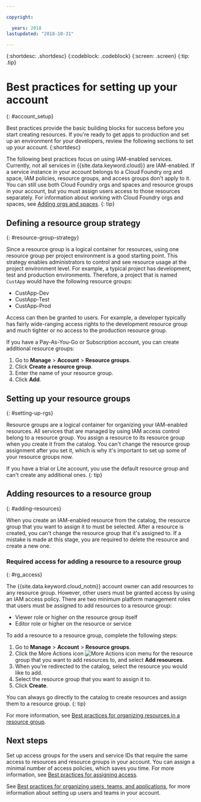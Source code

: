 ```yaml
---

copyright:

  years: 2018
lastupdated: "2018-10-31"

---
```


{:shortdesc: .shortdesc}
{:codeblock: .codeblock}
{:screen: .screen}
{:tip: .tip}

# Best practices for setting up your account
{: #account_setup}

Best practices provide the basic building blocks for success before you start creating resources. If you're ready to get apps to production and set up an environment for your developers, review the following sections to set up your account.
{:shortdesc}

The following best practices focus on using IAM-enabled services. Currently, not all services in {{site.data.keyword.cloud}} are IAM-enabled. If a service instance in your account belongs to a Cloud Foundry org and space, IAM policies, resource groups, and access groups don't apply to it. You can still use both Cloud Foundry orgs and spaces and resource groups in your account, but you must assign users access to those resources separately. For information about working with Cloud Foundry orgs and spaces, see [Adding orgs and spaces](/docs/account/orgs_spaces.html#orgsspacesusers).
{: tip}

## Defining a resource group strategy
{: #resource-group-strategy}

Since a resource group is a logical container for resources, using one resource group per project environment is a good starting point. This strategy enables administrators to control and see resource usage at the project environment level. For example, a typical project has development, test and production environments. Therefore, a project that is named `CustApp` would have the following resource groups:

* CustApp-Dev
* CustApp-Test
* CustApp-Prod

Access can then be granted to users. For example, a developer typically has fairly wide-ranging access rights to the development resource group and much tighter or no access to the production resource group.

If you have a Pay-As-You-Go or Subscription account, you can create additional resource groups: 

1. Go to **Manage** &gt; **Account** &gt; **Resource groups**.
2. Click **Create a resource group**.
3. Enter the name of your resource group.
4. Click **Add**.

## Setting up your resource groups
{: #setting-up-rgs}

Resource groups are a logical container for organizing your IAM-enabled resources. All services that are managed by using IAM access control belong to a resource group. You assign a resource to its resource group when you create it from the catalog. You can't change the resource group assignment after you set it, which is why it's important to set up some of your resource groups now.

If you have a trial or Lite account, you use the default resource group and can't create any additional ones.
{: tip}

## Adding resources to a resource group
{: #adding-resources}

When you create an IAM-enabled resource from the catalog, the resource group that you want to assign it to must be selected. After a resource is created, you can't change the resource group that it's assigned to. If a mistake is made at this stage, you are required to delete the resource and create a new one.

### Required access for adding a resource to a resource group
{: #rg_access}

The {{site.data.keyword.cloud_notm}} account owner can add resources to any resource group. However, other users must be granted access by using an IAM access policy. There are two minimum platform management roles that users must be assigned to add resources to a resource group:

* Viewer role or higher on the resource group itself
* Editor role or higher on the resource or service

To add a resource to a resource group, complete the following steps:

1. Go to **Manage** &gt; **Account** &gt; **Resource groups**.
2. Click the More Actions icon  ![More Actions icon](../icons/overflow-menu.svg) menu for the resource group that you want to add resources to, and select **Add resources**.
3. When you're redirected to the catalog, select the resource you would like to add.
4. Select the resource group that you want to assign it to.
5. Click **Create**.

You can always go directly to the catalog to create resources and assign them to a resource group.
{: tip} 

For more information, see [Best practices for organizing resources in a resource group](/docs/resources/bestpractice_rgs.html#bp_resourcegroups).

## Next steps

Set up access groups for the users and service IDs that require the same access to resources and resource groups in your account. You can assign a minimal number of access policies, which saves you time. For more information, see [Best practices for assigning access](/docs/iam/bp_access.html).

See [Best practices for organizing users, teams, and applications](/docs/tutorials/users-teams-applications.html#best-practices-for-organizing-users-teams-applications), for more information about setting up users and teams in your account.
